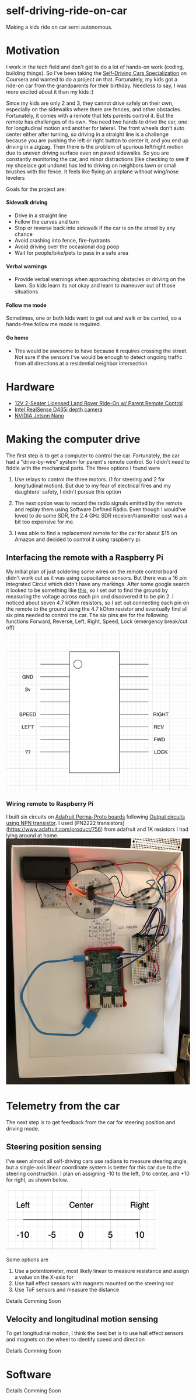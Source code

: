 # self-driving-ride-on-car
Making a kids ride on car semi autonomous.

# Motivation
I work in the tech field and don't get to do a lot of hands-on work (coding, building things). So I've been taking the [Self-Driving Cars Specialization](https://www.coursera.org/specializations/self-driving-cars) on Coursera and wanted to do a project on that. Fortunately, my kids got a ride-on car from the grandparents for their birthday. Needless to say, I was more excited about it than my kids :)

Since my kids are only 2 and 3, they cannot drive safely on their own, especially on the sidewalks where there are fences, and other obstacles. Fortunately, it comes with a remote that lets parents control it. But the remote has challenges of its own. You need two hands to drive the car, one for longitudinal motion and another for lateral. The front wheels don't auto center either after turning, so driving in a straight line is a challenge because you are pushing the left or right button to center it, and you end up driving in a zigzag. Then there is the problem of spurious left/right motion due to uneven driving surface even on paved sidewalks. So you are constantly monitoring the car, and minor distractions (like checking to see if my shoelace got undone) has led to driving on neighbors lawn or small brushes with the fence. It feels like flying an airplane without wing/nose levelers

Goals for the project are:
#### Sidewalk driving
* Drive in a straight line
* Follow the curves and turn 
* Stop or reverse back into sidewalk if the car is on the street by any chance
* Avoid crashing into fence, fire-hydrants
* Avoid driving over the occasional dog poop
* Wait for people/bike/pets to pass in a safe area

#### Verbal warnings
* Provide verbal warnings when approaching obstacles or driving on the lawn. So kids learn its not okay and learn to maneuver out of those situations

#### Follow me mode
Sometimes, one or both kids want to get out and walk or be carried, so a hands-free follow me mode is required.

#### Go home
* This would be awesome to have because it requires crossing the street. Not sure if the sensors I've would be enough to detect ongoing traffic from all directions at a residential neighbor intersection

# Hardware
* [12V 2-Seater Licensed Land Rover Ride-On w/ Parent Remote Control](https://bestchoiceproducts.com/products/12v-2-seater-licensed-land-rover-ride-on-w-parent-remote-control)
* [Intel RealSense D435i depth camera](https://www.intelrealsense.com/depth-camera-d435i/)
* [NVIDIA Jetson Nano](https://developer.nvidia.com/embedded/jetson-nano-developer-kit)

# Making the computer drive
The first step is to get a computer to control the car. Fortunately, the car had a "drive-by-wire" system for parent's remote control. So I didn't need to fiddle with the mechanical parts. The three options I found were

1) Use relays to control the three motors. (1 for steering and 2 for longitudinal motion). But due to my fear of electrical fires and my daughters' safety, I didn't pursue this option

2) The next option was to record the radio signals emitted by the remote and replay them using Software Defined Radio. Even though I would've loved to do some SDR, the 2.4 GHz SDR receiver/transmitter cost was a bit too expensive for me.

3) I was able to find a replacement remote for the car for about $15 on Amazon and decided to control it using raspberry pi.

## Interfacing the remote with a Raspberry Pi
My initial plan of just soldering some wires on the remote control board didn't work out as it was using capacitance sensors. But there was a 16 pin Integrated Circut which didn't have any markings. After some google search it looked to be something like [this](http://www.farnell.com/datasheets/2140385.pdf?_ga=2.146026876.959354315.1593116380-481204244.1593116380&_gac=1.217729636.1593116380.CjwKCAjwltH3BRB6EiwAhj0IUFVMlb6TjKmd8uZE4ZQnzn8N3dOhjkd53IEtFgnTHEZf2MvdYNDB6RoCUGsQAvD_BwE), so I set out to find the ground by measuring the voltage across each pin and discovered it to be pin 2. I noticed about seven 4.7 kOhm resistors, so I set out connecting each pin on the remote to the ground using the 4.7 kOhm resistor and eventually find all six pins needed to control the car.
The six pins are for the following functions Forward, Reverse, Left, Right, Speed, Lock (emergency break/cut off)
![Capacitive touch sensor controller pinout diagram](capacitive_touch_sensor_controller_diagram.png)

### Wiring remote to Raspberry Pi
I built six circuits on [Adafruit Perma-Proto boards](https://www.adafruit.com/product/571?gclid=CjwKCAjwltH3BRB6EiwAhj0IULoPkd2ZcyuDW_MTVG1tCEflQ7JtR55zu2QEbKyM4xGwm5b_yYa4yhoCq0IQAvD_BwE) following [Output circuits using NPN transistor](https://elinux.org/RPi_GPIO_Interface_Circuits#Using_an_NPN_transistor). I used [PN2222 transistors] (https://www.adafruit.com/product/756) from adafruit and 1K resistors I had lying around at home.
![Raspberry Pi + remote + circuit for interfacing GPIO with touch controller](rpi_touch_controller_transistor_circuit.JPG)

# Telemetry from the car
The next step is to get feedback from the car for steering position and driving mode.


## Steering position sensing
I've seen almost all self-driving cars use radians to measure steering angle, but a single-axis linear coordinate system is better for this car due to the steering construction. I plan on assigning -10 to the left, 0 to center, and +10 for right, as shown below. 

![Steering coordinates](steering-single-axis-diagram.png)

Some options are
1. Use a potentiometer, most likely linear to measure resistance and assign a value on the X-axis for 
2. Use hall effect sensors with magnets mounted on the steering rod
3. Use ToF sensors and measure the distance 

Details Comming Soon

## Velocity and longitudinal motion sensing
To get longitudinal motion, I think the best bet is to use hall effect sensors and magnets on the wheel to identify speed and direction

Details Comming Soon


# Software
Details Comming Soon





